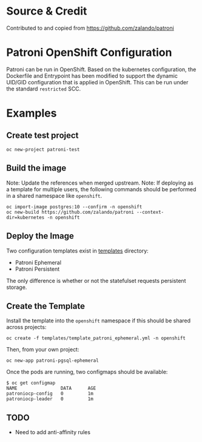 # Source & Credit
Contributed to and copied from https://github.com/zalando/patroni

# Patroni OpenShift Configuration
Patroni can be run in OpenShift. Based on the kubernetes configuration, the Dockerfile and Entrypoint has been modified to support the dynamic UID/GID configuration that is applied in OpenShift. This can be run under the standard `restricted` SCC. 

# Examples

## Create test project

```
oc new-project patroni-test
```

## Build the image

Note: Update the references when merged upstream. 
Note: If deploying as a template for multiple users, the following commands should be performed in a shared namespace like `openshift`. 

```
oc import-image postgres:10 --confirm -n openshift
oc new-build https://github.com/zalando/patroni --context-dir=kubernetes -n openshift
```

## Deploy the Image 
Two configuration templates exist in [templates](templates) directory: 
- Patroni Ephemeral
- Patroni Persistent

The only difference is whether or not the statefulset requests persistent storage. 

## Create the Template
Install the template into the `openshift` namespace if this should be shared across projects: 

```
oc create -f templates/template_patroni_ephemeral.yml -n openshift
```

Then, from your own project: 

```
oc new-app patroni-pgsql-ephemeral
```

Once the pods are running, two configmaps should be available: 

```
$ oc get configmap
NAME                DATA      AGE
patroniocp-config   0         1m
patroniocp-leader   0         1m
```

## TODO
- Need to add anti-affinity rules